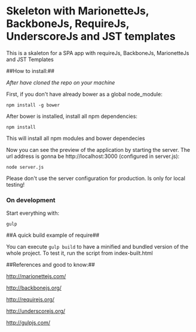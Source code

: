 # Skeleton with MarionetteJs, BackboneJs, RequireJs, UnderscoreJs and JST templates
This is a skaleton for a SPA app with requireJs, BackboneJs, MarionetteJs and JST Templates


##How to install:##

_After have cloned the repo on your machine_

First, if you don't have already bower as a global node_module:

`npm install -g bower`

After bower is installed, install all npm dependencies:

`npm install`

This will install all npm modules and bower dependecies

Now you can see the preview of the application by starting the server. The url address is gonna be http://localhost:3000 (configured in server.js):

`node server.js`

Please don't use the server configuration for production. Is only for local testing!

### On development ###

Start everything with:

`gulp`

##A quick build example of require##

You can execute `gulp build` to have a minified and bundled version of the whole project. To test it, run the script from index-built.html


##References and good to know:##

http://marionettejs.com/

http://backbonejs.org/

http://requirejs.org/

http://underscorejs.org/

http://gulpjs.com/